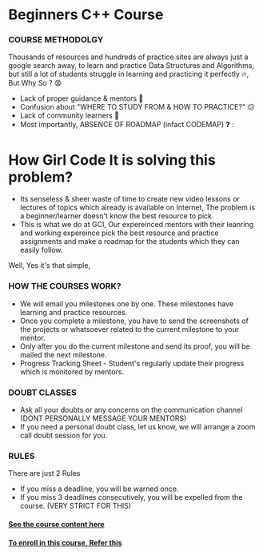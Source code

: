 # Beginners C++ Course

### COURSE METHODOLGY

Thousands of resources and hundreds of practice sites are always just a google search away, to learn and practice Data Structures and Algorithms, but still a lot of students struggle in learning and practicing it perfectly 🔥,
But Why So ? 😧

- Lack of proper guidance & mentors 😬
- Confusion about "WHERE TO STUDY FROM & HOW TO PRACTICE?" 😕
- Lack of community learners 👬
- Most importantly, ABSENCE OF ROADMAP (infact CODEMAP) ❓ :

# How Girl Code It is solving this problem?

- Its senseless & sheer waste of time to create new video lessons or lectures of topics which already is available on Internet, The problem is a beginner/learner doesn't know the best resource to pick.
- This is what we do at GCI, Our expereinced mentors with their leanring and working expereince pick the best resource and practice assignments and make a roadmap for the students which they can easily follow.

Well, Yes it's that simple,

### HOW THE COURSES WORK?

- We will email you milestones one by one. These milestones have learning and practice resources.
- Once you complete a milestone, you have to send the screenshots of the projects or whatsoever related to the current milestone to your mentor.
- Only after you do the current milestone and send its proof, you will be mailed the next milestone.
- Progress Tracking Sheet - Student's regularly update their progress which is monitored by mentors.

### DOUBT CLASSES

- Ask all your doubts or any concerns on the communication channel (DONT PERSONALLY MESSAGE YOUR MENTORS)
- If you need a personal doubt class, let us know, we will arrange a zoom call doubt session for you.

### RULES

There are just 2 Rules

- If you miss a deadline, you will be warned once.
- If you miss 3 deadlines consecutively, you will be expelled from the course. (VERY STRICT FOR THIS)

#### [See the course content here](https://github.com/Girl-Code-It/Beginner-CPP-Course-Enrollment/blob/master/CourseContent.md)

#### [To enroll in this course, Refer this](https://github.com/Girl-Code-It/Beginner-CPP-Course-Enrollment/blob/master/Assignment.md)
